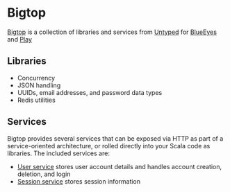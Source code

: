 # Bigtop

[Bigtop](http://bigtopweb.com) is a collection of libraries and services from [Untyped](http://untyped.com/) for [BlueEyes](https://github.com/jdegoes/blueeyes) and [Play](https://github.com/playframework/Play20)

## Libraries

 - Concurrency
 - JSON handling
 - UUIDs, email addresses, and password data types
 - Redis utilities

## Services

Bigtop provides several services that can be exposed via HTTP as part of a service-oriented architecture, or rolled directly into your Scala code as libraries. The included services are:

- [User service](https://github.com/bigtop/bigtop/tree/master/user) stores user account details and handles account creation, deletion, and login
- [Session service](https://github.com/bigtop/bigtop/tree/master/session) stores session information
